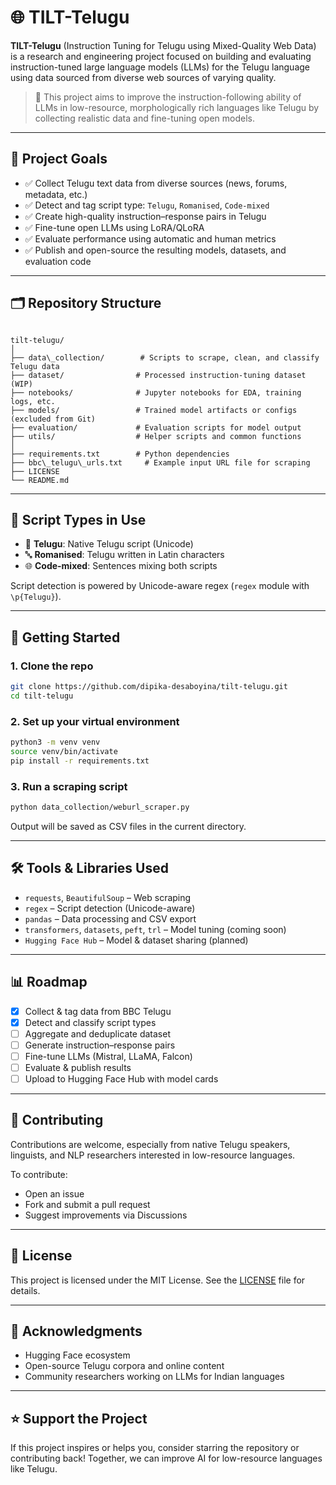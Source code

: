 # 🌐 TILT-Telugu

**TILT-Telugu** (Instruction Tuning for Telugu using Mixed-Quality Web Data) is a research and engineering project focused on building and evaluating instruction-tuned large language models (LLMs) for the Telugu language using data sourced from diverse web sources of varying quality.

> 🔬 This project aims to improve the instruction-following ability of LLMs in low-resource, morphologically rich languages like Telugu by collecting realistic data and fine-tuning open models.

---

## 📌 Project Goals

- ✅ Collect Telugu text data from diverse sources (news, forums, metadata, etc.)
- ✅ Detect and tag script type: `Telugu`, `Romanised`, `Code-mixed`
- ✅ Create high-quality instruction–response pairs in Telugu
- ✅ Fine-tune open LLMs using LoRA/QLoRA
- ✅ Evaluate performance using automatic and human metrics
- ✅ Publish and open-source the resulting models, datasets, and evaluation code

---

## 🗂️ Repository Structure

```

tilt-telugu/
│
├── data\_collection/        # Scripts to scrape, clean, and classify Telugu data
├── dataset/                # Processed instruction-tuning dataset (WIP)
├── notebooks/              # Jupyter notebooks for EDA, training logs, etc.
├── models/                 # Trained model artifacts or configs (excluded from Git)
├── evaluation/             # Evaluation scripts for model output
├── utils/                  # Helper scripts and common functions
│
├── requirements.txt        # Python dependencies
├── bbc\_telugu\_urls.txt     # Example input URL file for scraping
├── LICENSE
└── README.md

````

---

## 🧠 Script Types in Use

- 📝 **Telugu**: Native Telugu script (Unicode)
- 🔤 **Romanised**: Telugu written in Latin characters
- 🌐 **Code-mixed**: Sentences mixing both scripts

Script detection is powered by Unicode-aware regex (`regex` module with `\p{Telugu}`).

---

## 🚀 Getting Started

### 1. Clone the repo
```bash
git clone https://github.com/dipika-desaboyina/tilt-telugu.git
cd tilt-telugu
````

### 2. Set up your virtual environment

```bash
python3 -m venv venv
source venv/bin/activate
pip install -r requirements.txt
```

### 3. Run a scraping script

```bash
python data_collection/weburl_scraper.py
```

Output will be saved as CSV files in the current directory.

---

## 🛠 Tools & Libraries Used

* `requests`, `BeautifulSoup` – Web scraping
* `regex` – Script detection (Unicode-aware)
* `pandas` – Data processing and CSV export
* `transformers`, `datasets`, `peft`, `trl` – Model tuning (coming soon)
* `Hugging Face Hub` – Model & dataset sharing (planned)

---

## 📊 Roadmap

* [x] Collect & tag data from BBC Telugu
* [x] Detect and classify script types
* [ ] Aggregate and deduplicate dataset
* [ ] Generate instruction–response pairs
* [ ] Fine-tune LLMs (Mistral, LLaMA, Falcon)
* [ ] Evaluate & publish results
* [ ] Upload to Hugging Face Hub with model cards

---

## 🤝 Contributing

Contributions are welcome, especially from native Telugu speakers, linguists, and NLP researchers interested in low-resource languages.

To contribute:

* Open an issue
* Fork and submit a pull request
* Suggest improvements via Discussions

---

## 📄 License

This project is licensed under the MIT License.
See the [LICENSE](./LICENSE) file for details.

---

## 🙏 Acknowledgments

* Hugging Face ecosystem
* Open-source Telugu corpora and online content
* Community researchers working on LLMs for Indian languages

---

## ⭐ Support the Project

If this project inspires or helps you, consider starring the repository or contributing back! Together, we can improve AI for low-resource languages like Telugu.
